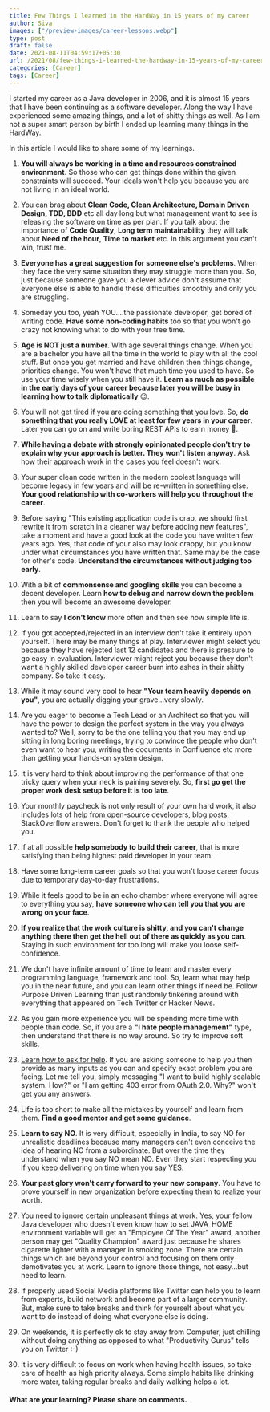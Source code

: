 ```yaml
---
title: Few Things I learned in the HardWay in 15 years of my career
author: Siva
images: ["/preview-images/career-lessons.webp"]
type: post
draft: false
date: 2021-08-11T04:59:17+05:30
url: /2021/08/few-things-i-learned-the-hardway-in-15-years-of-my-career/
categories: [Career]
tags: [Career]
---
```


I started my career as a Java developer in 2006, and it is almost 15 years that I have been continuing as a software developer.
Along the way I have experienced some amazing things, and a lot of shitty things as well. As I am not a super smart person by birth I ended up learning many things in the HardWay. 

In this article I would like to share some of my learnings.

1. **You will always be working in a time and resources constrained environment**. So those who can get things done within the given constraints will succeed. 
Your ideals won't help you because you are not living in an ideal world.

2. You can brag about **Clean Code, Clean Architecture, Domain Driven Design, TDD, BDD** etc all day long but what management want to see is releasing the software on time as per plan. If you talk about the importance of **Code Quality**, **Long term maintainability** they will talk about **Need of the hour**, **Time to market** etc. In this argument you can't win, trust me.

3. **Everyone has a great suggestion for someone else's problems**. When they face the very same situation they may struggle more than you. So, just because someone gave you a clever advice don't assume that everyone else is able to handle these difficulties smoothly and only you are struggling.

4. Someday you too, yeah YOU....the passionate developer, get bored of writing code. **Have some non-coding habits** too so that you won't go crazy not knowing what to do with your free time. 

5. **Age is NOT just a number**. With age several things change. When you are a bachelor you have all the time in the world to play with all the cool stuff. But once you get married and have children then things change, priorities change. You won't have that much time you used to have. So use your time wisely when you still have it. **Learn as much as possible in the early days of your career because later you will be busy in learning how to talk diplomatically** :wink:.

6. You will not get tired if you are doing something that you love. So, **do something that you really LOVE at least for few years in your career**. 
Later you can go on and write boring REST APIs to earn money :money_mouth_face:.

7. **While having a debate with strongly opinionated people don't try to explain why your approach is better. They won't listen anyway**. Ask how their approach work in the cases you feel doesn't work.

8. Your super clean code written in the modern coolest language will become legacy in few years and will be re-written in something else. **Your good relationship with co-workers will help you throughout the career**.

9. Before saying "This existing application code is crap, we should first rewrite it from scratch in a cleaner way before adding new features", take a moment and have a good look at the code you have written few years ago. Yes, that code of your also may look crappy, but you know under what circumstances you have written that. Same may be the case for other's code. **Understand the circumstances without judging too early**.

10. With a bit of **commonsense and googling skills** you can become a decent developer. Learn **how to debug and narrow down the problem** then you will become an awesome developer.

11. Learn to say **I don't know** more often and then see how simple life is.

12. If you got accepted/rejected in an interview don't take it entirely upon yourself. There may be many things at play. Interviewer might select you because they have rejected last 12 candidates and there is pressure to go easy in evaluation. Interviewer might reject you because they don't want a highly skilled developer career burn into ashes in their shitty company. So take it easy. 

13. While it may sound very cool to hear **"Your team heavily depends on you"**, you are actually digging your grave...very slowly.

14. Are you eager to become a Tech Lead or an Architect so that you will have the power to design the perfect system in the way you always wanted to? Well, sorry to be the one telling you that you may end up sitting in long boring meetings, trying to convince the people who don't even want to hear you, writing the documents in Confluence etc more than getting your hands-on system design.

15. It is very hard to think about improving the performance of that one tricky query when your neck is paining severely. So, **first go get the proper work desk setup before it is too late**.

16. Your monthly paycheck is not only result of your own hard work, it also includes lots of help from open-source developers, blog posts, StackOverflow answers. Don't forget to thank the people who helped you.
 
17. If at all possible **help somebody to build their career**, that is more satisfying than being highest paid developer in your team.

18. Have some long-term career goals so that you won't loose career focus due to temporary day-to-day frustrations. 

19. While it feels good to be in an echo chamber where everyone will agree to everything you say, **have someone who can tell you that you are wrong on your face**.

20. **If you realize that the work culture is shitty, and you can't change anything there then get the hell out of there as quickly as you can**. Staying in such environment for too long will make you loose self-confidence.

21. We don't have infinite amount of time to learn and master every programming language, framework and tool. So, learn what may help you in the near future, and you can learn other things if need be. Follow Purpose Driven Learning than just randomly tinkering around with everything that appeared on Tech Twitter or Hacker News.

22. As you gain more experience you will be spending more time with people than code. So, if you are a **"I hate people management"** type, then understand that there is no way around. So try to improve soft skills.

23. [Learn how to ask for help](https://stackoverflow.com/help/minimal-reproducible-example). If you are asking someone to help you then provide as many inputs as you can and specify exact problem you are facing. Let me tell you, simply messaging "I want to build highly scalable system. How?" or "I am getting 403 error from OAuth 2.0. Why?" won't get you any answers.

24. Life is too short to make all the mistakes by yourself and learn from them. **Find a good mentor and get some guidance**.

25. **Learn to say NO**. It is very difficult, especially in India, to say NO for unrealistic deadlines because many managers can't even conceive the idea of hearing NO from a subordinate. But over the time they understand when you say NO mean NO. Even they start respecting you if you keep delivering on time when you say YES.

26. **Your past glory won't carry forward to your new company**. You have to prove yourself in new organization before expecting them to realize your worth.

27. You need to ignore certain unpleasant things at work. Yes, your fellow Java developer who doesn't even know how to set JAVA_HOME environment variable will get an "Employee Of The Year" award, another person may get "Quality Champion" award just because he shares cigarette lighter with a manager in smoking zone. There are certain things which are beyond your control and focusing on them only demotivates you at work. Learn to ignore those things, not easy...but need to learn.

28. If properly used Social Media platforms like Twitter can help you to learn from experts, build network and become part of a larger community. But, make sure to take breaks and think for yourself about what you want to do instead of doing what everyone else is doing.

29. On weekends, it is perfectly ok to stay away from Computer, just chilling without doing anything as opposed to what "Productivity Gurus" tells you on Twitter :-)

30. It is very difficult to focus on work when having health issues, so take care of health as high priority always. Some simple habits like drinking more water, taking regular breaks and daily walking helps a lot.

#### What are your learning? Please share on comments.


